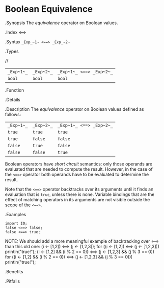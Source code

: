 # Boolean Equivalence

.Synopsis
The _equivalence_ operator on Boolean values.

.Index
<==>

.Syntax
`_Exp_~1~ <==> _Exp_~2~`

.Types

//

|            |             |                           |
| --- | --- | --- |
| `_Exp~1~_` | `_Exp~2~_`  | `_Exp~1~_ <==> _Exp~2~_`  |
| `bool`       | `bool`         | `bool`  |


.Function

.Details

.Description
The _equivalence_ operator on Boolean values defined as follows:

|            |             |                           |
| --- | --- | --- |
| `_Exp~1~_` | `_Exp~2~_`  | `_Exp~1~_ <==> _Exp~2~_`  |
| `true`       | `true`         | `true`  |
| `true`       | `false`         | `false`  |
| `false`       | `true`         | `false`  |
| `false`       | `false`         | `true`  |


Boolean operators have _short circuit_ semantics:  only those operands are evaluated that are needed to compute the result. However, in the case of the `<==>` operator both operands have to be evaluated to determine the result.

Note that the `<==>` operator backtracks over its arguments until it finds an evaluation that is `true`, unless there is none. Variable bindings that are the effect of matching  operators in its arguments are not visible outside the scope of the `<==>`.

.Examples
```rascal-shell
import IO;
false <==> false;
false <==> true;
```

NOTE: We should add a more meaningful example of backtracking over <==> than this old one:
(i <- [1,2]) <==> (j <- [1,2,3]);
for ((i <- [1,2]) <==> (j <- [1,2,3]))
  println("true!");
(i <- [1,2] && (i % 2 == 0)) <==> (j <- [1,2,3] && (j % 3 == 0))
for ((i <- [1,2] && (i % 2 == 0)) <==> (j <- [1,2,3] && (j % 3 == 0))) 
  println("true!");

.Benefits

.Pitfalls

